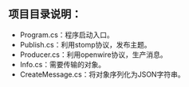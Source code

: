 ## 项目目录说明：
- Program.cs：程序启动入口。
- Publish.cs：利用stomp协议，发布主题。
- Producer.cs：利用openwire协议，生产消息。
- Info.cs：需要传输的对象。
- CreateMessage.cs：将对象序列化为JSON字符串。
